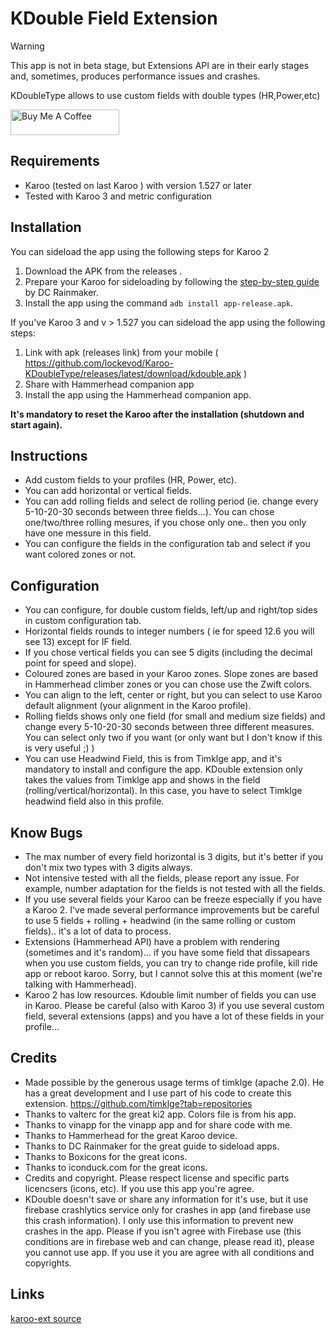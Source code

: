 # KDouble Field  Extension

> [!WARNING]  
> This app is not in beta stage, but Extensions API are in their early stages and, sometimes, produces performance issues and crashes.

KDoubleType allows to use custom fields with double types (HR,Power,etc)

<a href="https://www.buymeacoffee.com/enderthor" target="_blank"><img src="https://cdn.buymeacoffee.com/buttons/default-orange.png" alt="Buy Me A Coffee" height="41" width="174"></a>

## Requirements
- Karoo (tested on last Karoo ) with version 1.527 or later
- Tested with Karoo 3 and metric configuration

## Installation

You can sideload the app using the following steps for Karoo 2

1. Download the APK from the releases .
2. Prepare your Karoo for sideloading by following the [step-by-step guide](https://www.dcrainmaker.com/2021/02/how-to-sideload-android-apps-on-your-hammerhead-karoo-1-karoo-2.html) by DC Rainmaker.
3. Install the app using the command `adb install app-release.apk`.


If you've Karoo 3 and v > 1.527 you can sideload the app using the following steps:

1. Link with apk (releases link) from your mobile ( https://github.com/lockevod/Karoo-KDoubleType/releases/latest/download/kdouble.apk )
2. Share with Hammerhead companion app
3. Install the app using the Hammerhead companion app.

**It's mandatory to reset the Karoo after the installation (shutdown and start again).**

## Instructions

- Add custom fields to your profiles (HR, Power, etc).
- You can add horizontal or vertical fields.
- You can add rolling fields and select de rolling period (ie. change every 5-10-20-30 seconds between three fields...). You can chose one/two/three rolling mesures, if you chose only one.. then you only have one messure in this field.
- You can configure the fields in the configuration tab and select if you want colored zones or not.

## Configuration
- You can configure, for double custom fields, left/up and right/top sides in custom configuration tab.
- Horizontal fields rounds to integer numbers ( ie for speed 12.6 you will see 13) except for IF field.
- If you chose vertical fields you can see 5 digits (including the decimal point for speed and slope).
- Coloured zones are based in your Karoo zones. Slope zones are based in Hammerhead climber zones or you can chose use the Zwift colors.
- You can align  to the left, center or right, but you can select to use Karoo default alignment (your alignment in the Karoo profile).
- Rolling fields shows only one field (for small and medium size fields) and change every 5-10-20-30 seconds between three different measures. You can select only two if you want (or only want but I don't know if this is very useful ;) )
- You can use Headwind Field, this is from Timklge app, and it's mandatory to install and configure the app. KDouble extension only takes the values from Timklge app and shows in the field (rolling/vertical/horizontal).
In this case, you have to select Timklge headwind field also in this profile.

## Know Bugs
- The max number of every field horizontal is 3 digits, but it's better if you don't mix two types with 3 digits always.
- Not intensive tested with all the fields, please report any issue. For example, number adaptation for the fields is not tested with all the fields.
- If you use several fields your Karoo can be freeze especially if you have a Karoo 2. I've made several performance improvements but be careful to use 5 fields + rolling + headwind (in the same rolling or custom fields).. it's a lot of data to process.
- Extensions (Hammerhead API) have a problem with rendering (sometimes and it's random)... if you have some field that dissapears when you use custom fields, you can try to change ride profile, kill ride app or reboot karoo. Sorry, but I cannot solve this at this moment (we're talking with Hammerhead).
- Karoo 2 has low resources. Kdouble limit number of fields you can use in Karoo. Please be careful (also with Karoo 3) if you use several custom field, several extensions (apps) and you have a lot of these fields in your profile...

## Credits

- Made possible by the generous usage terms of timklge (apache 2.0). He has a great development and I use part of his code to create this extension.
  https://github.com/timklge?tab=repositories
- Thanks to valterc for the great ki2 app. Colors file is from his app.
- Thanks to vinapp for the vinapp app and for share code with me. 
- Thanks to Hammerhead for the great Karoo device.
- Thanks to DC Rainmaker for the great guide to sideload apps.
- Thanks to Boxicons for the great icons.
- Thanks to iconduck.com for the great icons.
- Credits and copyright. Please respect license and specific parts licencsers (icons, etc). If you use this app you're agree.
- KDouble doesn't save or share any information for it's use, but it use firebase crashlytics service only for crashes in app (and firebase use this crash information). I only use this information to prevent new crashes in the app. Please if you isn't agree with Firebase use (this conditions are in firebase web and can change, please read it), please you cannot use app. If you use it you are agree with all conditions and copyrights.

## Links

[karoo-ext source](https://github.com/hammerheadnav/karoo-ext)
